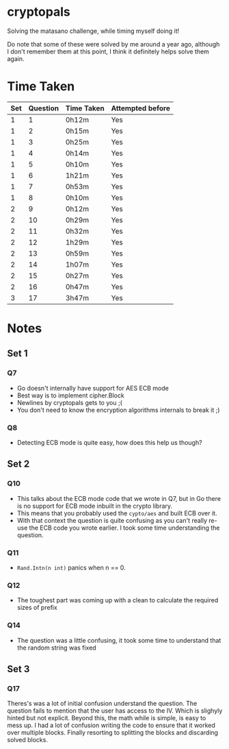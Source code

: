 # cryptopals

Solving the matasano challenge, while timing myself doing it!

Do note that some of these were solved by me around a year ago, although I don't remember them at this point, I think it definitely helps solve them again.

# Time Taken

| Set | Question | Time Taken | Attempted before |
| --- | -------- | ---------- | ---------------- |
| 1   | 1        | 0h12m      | Yes              |
| 1   | 2        | 0h15m      | Yes              |
| 1   | 3        | 0h25m      | Yes              |
| 1   | 4        | 0h14m      | Yes              |
| 1   | 5        | 0h10m      | Yes              |
| 1   | 6        | 1h21m      | Yes              |
| 1   | 7        | 0h53m      | Yes              |
| 1   | 8        | 0h10m      | Yes              |
| 2   | 9        | 0h12m      | Yes              |
| 2   | 10       | 0h29m      | Yes              |
| 2   | 11       | 0h32m      | Yes              |
| 2   | 12       | 1h29m      | Yes              |
| 2   | 13       | 0h59m      | Yes              |
| 2   | 14       | 1h07m      | Yes              |
| 2   | 15       | 0h27m      | Yes              |
| 2   | 16       | 0h47m      | Yes              |
| 3   | 17       | 3h47m      | Yes              |

# Notes

## Set 1

### Q7

- Go doesn't internally have support for AES ECB mode
- Best way is to implement cipher.Block
- Newlines by cryptopals gets to you ;(
- You don't need to know the encryption algorithms internals to break it ;)

### Q8

- Detecting ECB mode is quite easy, how does this help us though?

## Set 2

### Q10

- This talks about the ECB mode code that we wrote in Q7, but in Go there is no support for ECB mode inbuilt in the crypto library.
- This means that you probably used the `cypto/aes` and built ECB over it.
- With that context the question is quite confusing as you can't really re-use the ECB code you wrote earlier. I took some time understanding the question.

### Q11

- `Rand.Intn(n int)` panics when n == 0.

### Q12

- The toughest part was coming up with a clean to calculate the required sizes of prefix

### Q14

- The question was a little confusing, it took some time to understand that the random string was fixed

## Set 3

### Q17

Theres's was a lot of initial confusion understand the question. The question fails to mention that the user has access to the IV. Which is slighyly hinted but not explicit.
Beyond this, the math while is simple, is easy to mess up. I had a lot of confusion writing the code to ensure that it worked over multiple blocks. Finally resorting to splitting the blocks and discarding solved blocks.
